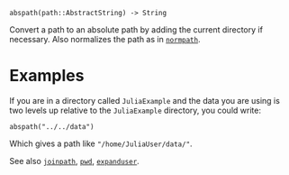 ```
abspath(path::AbstractString) -> String
```

Convert a path to an absolute path by adding the current directory if necessary. Also normalizes the path as in [`normpath`](@ref).

# Examples

If you are in a directory called `JuliaExample` and the data you are using is two levels up relative to the `JuliaExample` directory, you could write:

```
abspath("../../data")
```

Which gives a path like `"/home/JuliaUser/data/"`.

See also [`joinpath`](@ref), [`pwd`](@ref), [`expanduser`](@ref).
